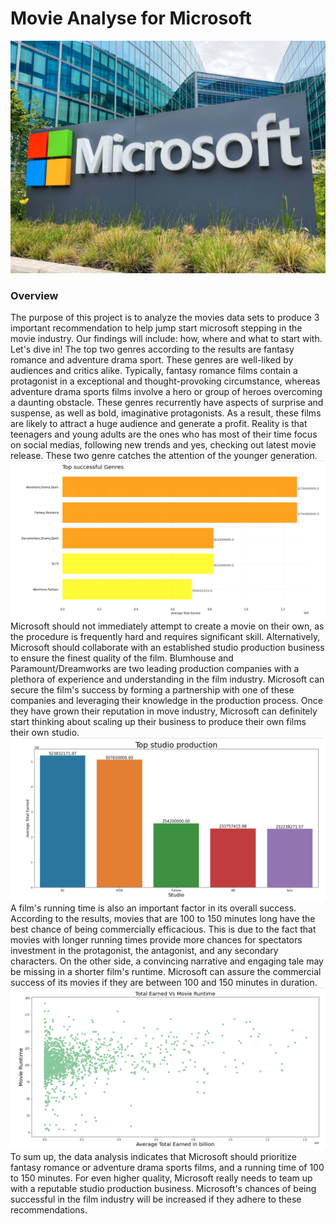 # Movie Analyse for Microsoft
![Microsoft](https://github.com/ShugaSaing/solo-project-movie/blob/main/images/Screen%20Shot%202023-03-10%20at%202.31.27%20PM.png)
### Overview
The purpose of this project is to analyze the movies data sets to produce 3 important recommendation to help jump start microsoft stepping in the movie industry. Our findings will include: how, where and what to start with. Let's dive in! 
The top two genres according to the results are fantasy romance and adventure drama sport. These genres are well-liked by audiences and critics alike. Typically, fantasy romance films contain a protagonist in a exceptional and thought-provoking circumstance, whereas adventure drama sports films involve a hero or group of heroes overcoming a daunting obstacle. These genres recurrently have aspects of surprise and suspense, as well as bold, imaginative protagonists. As a result, these films are likely to attract a huge audience and generate a profit. Reality is that teenagers and young adults are the ones who has most of their time focus on social medias, following new trends and yes, checking out latest movie release. These two genre catches the attention of the younger generation.
![Top genres bar chart](https://github.com/ShugaSaing/solo-project-movie/blob/main/images/Screen%20Shot%202023-03-10%20at%207.42.42%20AM.png)
Microsoft should not immediately attempt to create a movie on their own, as the procedure is frequently hard and requires significant skill. Alternatively, Microsoft should collaborate with an established studio production business to ensure the finest quality of the film. Blumhouse and Paramount/Dreamworks are two leading production companies with a plethora of experience and understanding in the film industry. Microsoft can secure the film's success by forming a partnership with one of these companies and leveraging their knowledge in the production process. Once they have grown their reputation in move industry, Microsoft can definitely start thinking about scaling up their business to produce their own films their own studio. 
![Top partner studio bar chart](https://github.com/ShugaSaing/solo-project-movie/blob/main/images/Screen%20Shot%202023-03-10%20at%207.45.17%20AM.png)
A film's running time is also an important factor in its overall success. According to the results, movies that are 100 to 150 minutes long have the best chance of being commercially efficacious. This is due to the fact that movies with longer running times provide more chances for spectators investment in the protagonist, the antagonist, and any secondary characters. On the other side, a convincing narrative and engaging tale may be missing in a shorter film's runtime. Microsoft can assure the commercial success of its movies if they are between 100 and 150 minutes in duration.![Movie Runtime scatterplot](https://github.com/ShugaSaing/solo-project-movie/blob/main/images/Screen%20Shot%202023-03-10%20at%208.03.30%20AM.png)
To sum up, the data analysis indicates that Microsoft should prioritize fantasy romance or adventure drama sports films, and a running time of 100 to 150 minutes. For even higher quality, Microsoft really needs to team up with a reputable studio production business. Microsoft's chances of being successful in the film industry will be increased if they adhere to these recommendations. 
